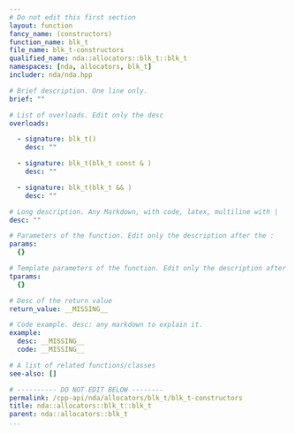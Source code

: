 ```yaml
---
# Do not edit this first section
layout: function
fancy_name: (constructors)
function_name: blk_t
file_name: blk_t-constructors
qualified_name: nda::allocators::blk_t::blk_t
namespaces: [nda, allocators, blk_t]
includer: nda/nda.hpp

# Brief description. One line only.
brief: ""

# List of overloads. Edit only the desc
overloads:

  - signature: blk_t()
    desc: ""

  - signature: blk_t(blk_t const & )
    desc: ""

  - signature: blk_t(blk_t && )
    desc: ""

# Long description. Any Markdown, with code, latex, multiline with |
desc: ""

# Parameters of the function. Edit only the description after the :
params:
  {}

# Template parameters of the function. Edit only the description after the :
tparams:
  {}

# Desc of the return value
return_value: __MISSING__

# Code example. desc: any markdown to explain it.
example:
  desc: __MISSING__
  code: __MISSING__

# A list of related functions/classes
see-also: []

# ---------- DO NOT EDIT BELOW --------
permalink: /cpp-api/nda/allocators/blk_t/blk_t-constructors
title: nda::allocators::blk_t::blk_t
parent: nda::allocators::blk_t
...
```



